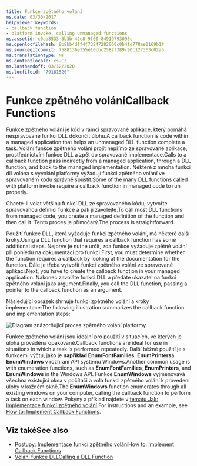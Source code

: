 ```yaml
---
title: Funkce zpětného volání
ms.date: 03/30/2017
helpviewer_keywords:
- callback function
- platform invoke, calling unmanaged functions
ms.assetid: c0aa8533-3b3b-42e8-9f60-84919793098c
ms.openlocfilehash: 8b8bb4dff4f73247282060c0b4fd778ae0169b1f
ms.sourcegitcommit: 7588136e355e10cbc2582f389c90c127363c02a5
ms.translationtype: MT
ms.contentlocale: cs-CZ
ms.lasthandoff: 03/12/2020
ms.locfileid: "79181520"
---
```

# <a name="callback-functions"></a><span data-ttu-id="2b3a1-102">Funkce zpětného volání</span><span class="sxs-lookup"><span data-stu-id="2b3a1-102">Callback Functions</span></span>
<span data-ttu-id="2b3a1-103">Funkce zpětného volání je kód v rámci spravované aplikace, který pomáhá nespravované funkci DLL dokončit úlohu.</span><span class="sxs-lookup"><span data-stu-id="2b3a1-103">A callback function is code within a managed application that helps an unmanaged DLL function complete a task.</span></span> <span data-ttu-id="2b3a1-104">Volání funkce zpětného volání projít nepřímo ze spravované aplikace, prostřednictvím funkce DLL a zpět do spravované implementace.</span><span class="sxs-lookup"><span data-stu-id="2b3a1-104">Calls to a callback function pass indirectly from a managed application, through a DLL function, and back to the managed implementation.</span></span> <span data-ttu-id="2b3a1-105">Některé z mnoha funkcí dll volána s vyvolání platformy vyžadují funkci zpětného volání ve spravovaném kódu správně spustit.</span><span class="sxs-lookup"><span data-stu-id="2b3a1-105">Some of the many DLL functions called with platform invoke require a callback function in managed code to run properly.</span></span>  
  
 <span data-ttu-id="2b3a1-106">Chcete-li volat většinu funkcí DLL ze spravovaného kódu, vytvořte spravovanou definici funkce a pak ji zavolejte.</span><span class="sxs-lookup"><span data-stu-id="2b3a1-106">To call most DLL functions from managed code, you create a managed definition of the function and then call it.</span></span> <span data-ttu-id="2b3a1-107">Tento proces je přímočarý.</span><span class="sxs-lookup"><span data-stu-id="2b3a1-107">The process is straightforward.</span></span>  
  
 <span data-ttu-id="2b3a1-108">Použití funkce DLL, která vyžaduje funkci zpětného volání, má některé další kroky.</span><span class="sxs-lookup"><span data-stu-id="2b3a1-108">Using a DLL function that requires a callback function has some additional steps.</span></span> <span data-ttu-id="2b3a1-109">Nejprve je nutné určit, zda funkce vyžaduje zpětné volání při pohledu na dokumentaci pro funkci.</span><span class="sxs-lookup"><span data-stu-id="2b3a1-109">First, you must determine whether the function requires a callback by looking at the documentation for the function.</span></span> <span data-ttu-id="2b3a1-110">Dále je třeba vytvořit funkci zpětného volání ve spravované aplikaci.</span><span class="sxs-lookup"><span data-stu-id="2b3a1-110">Next, you have to create the callback function in your managed application.</span></span> <span data-ttu-id="2b3a1-111">Nakonec zavoláte funkci DLL a předáte ukazatel na funkci zpětného volání jako argument.</span><span class="sxs-lookup"><span data-stu-id="2b3a1-111">Finally, you call the DLL function, passing a pointer to the callback function as an argument.</span></span>

 <span data-ttu-id="2b3a1-112">Následující obrázek shrnuje funkci zpětného volání a kroky implementace:</span><span class="sxs-lookup"><span data-stu-id="2b3a1-112">The following illustration summarizes the callback function and implementation steps:</span></span>  
  
 ![Diagram znázorňující proces zpětného volání platformy.](./media/callback-functions/platform-invoke-callback-process.gif)  
  
 <span data-ttu-id="2b3a1-114">Funkce zpětného volání jsou ideální pro použití v situacích, ve kterých je úloha prováděna opakovaně.</span><span class="sxs-lookup"><span data-stu-id="2b3a1-114">Callback functions are ideal for use in situations in which a task is performed repeatedly.</span></span> <span data-ttu-id="2b3a1-115">Další běžné použití je s funkcemi výčtu, jako je **například EnumFontFamilies**, **EnumPrinters**a **EnumWindows** v rozhraní API systému Windows.</span><span class="sxs-lookup"><span data-stu-id="2b3a1-115">Another common usage is with enumeration functions, such as **EnumFontFamilies**, **EnumPrinters**, and **EnumWindows** in the Windows API.</span></span> <span data-ttu-id="2b3a1-116">Funkce **EnumWindows** vyjmenovává všechna existující okna v počítači a volá funkci zpětného volání k provedení úlohy v každém okně.</span><span class="sxs-lookup"><span data-stu-id="2b3a1-116">The **EnumWindows** function enumerates through all existing windows on your computer, calling the callback function to perform a task on each window.</span></span> <span data-ttu-id="2b3a1-117">Pokyny a příklad najdete v [tématu Jak: Implementace funkcí zpětného volání](how-to-implement-callback-functions.md).</span><span class="sxs-lookup"><span data-stu-id="2b3a1-117">For instructions and an example, see [How to: Implement Callback Functions](how-to-implement-callback-functions.md).</span></span>  
  
## <a name="see-also"></a><span data-ttu-id="2b3a1-118">Viz také</span><span class="sxs-lookup"><span data-stu-id="2b3a1-118">See also</span></span>

- [<span data-ttu-id="2b3a1-119">Postupy: Implementace funkcí zpětného volání</span><span class="sxs-lookup"><span data-stu-id="2b3a1-119">How to: Implement Callback Functions</span></span>](how-to-implement-callback-functions.md)
- [<span data-ttu-id="2b3a1-120">Volání funkce DLL</span><span class="sxs-lookup"><span data-stu-id="2b3a1-120">Calling a DLL Function</span></span>](calling-a-dll-function.md)
